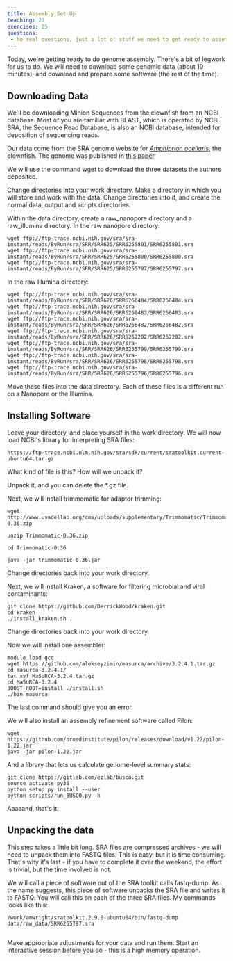 ```yaml
---
title: Assembly Set Up
teaching: 20
exercises: 25
questions:
 - No real questions, just a lot o' stuff we need to get ready to assembleeeeeeee!
---
```


Today, we're getting ready to do genome assembly. There's a bit of legwork for us to do. We will need to download some genomic data (about 10 minutes), and download and prepare some software (the rest of the time).

## Downloading Data

We'll be downloading Minion Sequences from the clownfish from an NCBI database. Most of you are familiar with BLAST, which is operated by NCBI. SRA, the Sequence Read Database, is also an NCBI database, intended for deposition of sequencing reads.

Our data come from the SRA genome website for [_Amphiprion ocellaris_](https://trace.ncbi.nlm.nih.gov/Traces/study/?acc=SRP123679), the clownfish. The genome was published in [this paper](https://academic.oup.com/gigascience/article/7/3/1/4803946)

We will use the command wget to download the three datasets the authors deposited. 

Change directories into your work directory. Make a directory in which you will store and work with the data. Change directories into it, and create the normal data, output and scripts directories.

Within the data directory, create a raw_nanopore directory and a raw_illumina directory. In the raw nanopore directory:

```
wget ftp://ftp-trace.ncbi.nih.gov/sra/sra-instant/reads/ByRun/sra/SRR/SRR625/SRR6255801/SRR6255801.sra
wget ftp://ftp-trace.ncbi.nih.gov/sra/sra-instant/reads/ByRun/sra/SRR/SRR625/SRR6255800/SRR6255800.sra
wget ftp://ftp-trace.ncbi.nih.gov/sra/sra-instant/reads/ByRun/sra/SRR/SRR625/SRR6255797/SRR6255797.sra
```

In the raw Illumina directory: 
```
wget ftp://ftp-trace.ncbi.nih.gov/sra/sra-instant/reads/ByRun/sra/SRR/SRR626/SRR6266484/SRR6266484.sra
wget ftp://ftp-trace.ncbi.nih.gov/sra/sra-instant/reads/ByRun/sra/SRR/SRR626/SRR6266483/SRR6266483.sra
wget ftp://ftp-trace.ncbi.nih.gov/sra/sra-instant/reads/ByRun/sra/SRR/SRR626/SRR6266482/SRR6266482.sra
wget ftp://ftp-trace.ncbi.nih.gov/sra/sra-instant/reads/ByRun/sra/SRR/SRR626/SRR6262202/SRR6262202.sra
wget ftp://ftp-trace.ncbi.nih.gov/sra/sra-instant/reads/ByRun/sra/SRR/SRR626/SRR6255799/SRR6255799.sra
wget ftp://ftp-trace.ncbi.nih.gov/sra/sra-instant/reads/ByRun/sra/SRR/SRR626/SRR6255798/SRR6255798.sra
wget ftp://ftp-trace.ncbi.nih.gov/sra/sra-instant/reads/ByRun/sra/SRR/SRR626/SRR6255796/SRR6255796.sra
```

Move these files into the data directory. Each of these files is a different run on a Nanopore or the Illumina. 

## Installing Software

Leave your directory, and place yourself in the work directory. We will now load NCBI's library for interpreting SRA files:

```unix
https://ftp-trace.ncbi.nlm.nih.gov/sra/sdk/current/sratoolkit.current-ubuntu64.tar.gz
```

What kind of file is this? How will we unpack it? 

Unpack it, and you can delete the *.gz file.

Next, we will install trimmomatic for adaptor trimming:

```
wget http://www.usadellab.org/cms/uploads/supplementary/Trimmomatic/Trimmomatic-0.36.zip

unzip Trimmomatic-0.36.zip

cd Trimmomatic-0.36

java -jar trimmomatic-0.36.jar
```
 Change directories back into your work directory.
 
 Next, we will install Kraken, a software for filtering microbial and viral contaminants:
 
```
git clone https://github.com/DerrickWood/kraken.git
cd kraken
./install_kraken.sh .
```

Change directories back into your work directory.

Now we will install one assembler:

```
module load gcc
wget https://github.com/alekseyzimin/masurca/archive/3.2.4.1.tar.gz
cd masurca-3.2.4.1/
tar xvf MaSuRCA-3.2.4.tar.gz 
cd MaSuRCA-3.2.4
BOOST_ROOT=install ./install.sh
./bin masurca
```
The last command should give you an error.

We will also install an assembly refinement software called Pilon:

```
wget https://github.com/broadinstitute/pilon/releases/download/v1.22/pilon-1.22.jar
java -jar pilon-1.22.jar 
```

And a library that lets us calculate genome-level summary stats:

```
git clone https://gitlab.com/ezlab/busco.git
source activate py36
python setup.py install --user
python scripts/run_BUSCO.py -h
```

Aaaaand, that's it.


## Unpacking the data

This step takes a little bit long. SRA files are compressed archives - we will need to unpack them into FASTQ files. This is easy, but it is time consuming. That's why it's last - if you have to complete it over the weekend, the effort is trivial, but the time involved is not. 

We will call a piece of software out of the SRA toolkit calls fastq-dump. As the name suggests, this piece of software unpacks the SRA file and writes it to FASTQ. You will call this on each of the three SRA files. My commands looks like this:

```
/work/amwright/sratoolkit.2.9.0-ubuntu64/bin/fastq-dump data/raw_data/SRR6255797.sra 


```

Make appropriate adjustments for your data and run them. Start an interactive session before you do - this is a high memory operation. 

